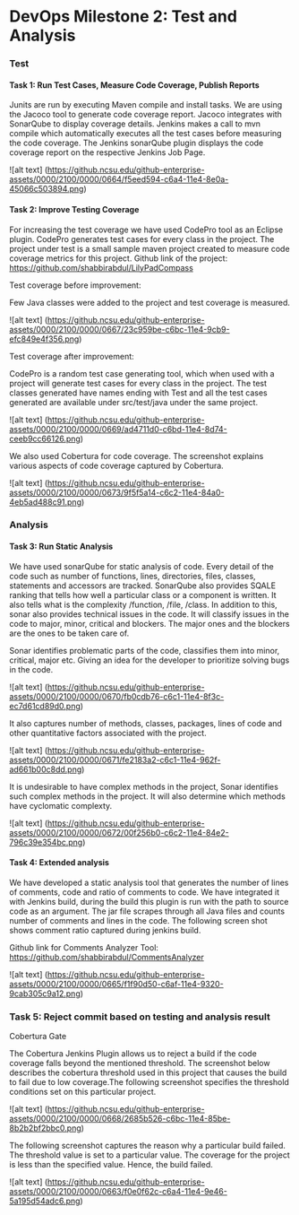 # DevOps Milestone 2: Test and Analysis
 
### Test
#### Task 1: Run Test Cases, Measure Code Coverage, Publish Reports 

Junits are run by executing Maven compile and install tasks. We are using the Jacoco tool to generate code coverage report. Jacoco integrates with SonarQube to display coverage details. Jenkins makes a call to mvn compile which automatically executes all the test cases before measuring the code coverage. The Jenkins sonarQube plugin displays the code coverage report on the respective Jenkins Job Page.

![alt text] (https://github.ncsu.edu/github-enterprise-assets/0000/2100/0000/0664/f5eed594-c6a4-11e4-8e0a-45066c503894.png)

#### Task 2: Improve Testing Coverage

For increasing the test coverage we have used CodePro tool as an Eclipse plugin. CodePro generates test cases for every class in the project. The project under test is a small sample maven project created to measure code coverage metrics for this project. 
Github link of the project: https://github.com/shabbirabdul/LilyPadCompass

Test coverage before improvement:

Few Java classes were added to the project and test coverage is measured.

![alt text] (https://github.ncsu.edu/github-enterprise-assets/0000/2100/0000/0667/23c959be-c6bc-11e4-9cb9-efc849e4f356.png)

Test coverage after improvement:

CodePro is a random test case generating tool, which when used with a project will generate test cases for every class in the project. The test classes generated have names ending with Test and all the test cases generated are available under src/test/java under the same project.

![alt text] (https://github.ncsu.edu/github-enterprise-assets/0000/2100/0000/0669/ad4711d0-c6bd-11e4-8d74-ceeb9cc66126.png)

We also used Cobertura for code coverage. The screenshot explains various aspects of code coverage captured by Cobertura.

![alt text] (https://github.ncsu.edu/github-enterprise-assets/0000/2100/0000/0673/9f5f5a14-c6c2-11e4-84a0-4eb5ad488c91.png)

### Analysis
#### Task 3: Run Static Analysis

We have used sonarQube for static analysis of code. Every detail of the code such as number of functions, lines, directories, files, classes, statements  and accessors are tracked. SonarQube also provides SQALE ranking that tells how well a particular class or a component is written. It also tells what is the complexity /function, /file, /class. In addition to this, sonar also provides technical issues in the code. It will classify issues in the code to major, minor, critical and blockers. The major ones and the blockers are the ones to be taken care of.

Sonar identifies problematic parts of the code, classifies them into minor, critical, major etc. Giving an idea for the developer to prioritize solving bugs in the code. 

![alt text] (https://github.ncsu.edu/github-enterprise-assets/0000/2100/0000/0670/fb0cdb76-c6c1-11e4-8f3c-ec7d61cd89d0.png)

It also captures number of methods, classes, packages, lines of code and other quantitative factors associated with the project.

![alt text] (https://github.ncsu.edu/github-enterprise-assets/0000/2100/0000/0671/fe2183a2-c6c1-11e4-962f-ad661b00c8dd.png)

It is undesirable to have complex methods in the project, Sonar identifies such complex methods in the project. It will also determine which methods have cyclomatic complexty. 

![alt text] (https://github.ncsu.edu/github-enterprise-assets/0000/2100/0000/0672/00f256b0-c6c2-11e4-84e2-796c39e354bc.png)


#### Task 4: Extended analysis

We have developed a static analysis tool that generates the number of lines of comments, code and ratio of comments to code. We have integrated it with Jenkins build, during the build this plugin is run with the path to source code as an argument. The jar file scrapes through all Java files and counts number of comments and lines in the code. The following screen shot shows comment ratio captured during jenkins build.

Github link for Comments Analyzer Tool: https://github.com/shabbirabdul/CommentsAnalyzer

![alt text] (https://github.ncsu.edu/github-enterprise-assets/0000/2100/0000/0665/f1f90d50-c6af-11e4-9320-9cab305c9a12.png)

### Task 5: Reject commit based on testing and analysis result

Cobertura Gate

The Cobertura Jenkins Plugin allows us to reject a build if the code coverage falls beyond the mentioned threshold. The screenshot below describes the cobertura threshold used in this project that causes the build to fail due to low coverage.The following screenshot specifies the threshold conditions set on this particular project.

![alt text] (https://github.ncsu.edu/github-enterprise-assets/0000/2100/0000/0668/2685b526-c6bc-11e4-85be-8b2b2bf2bbc0.png)

The following screenshot captures the reason why a particular build failed. The threshold value is set to a particular value. The coverage for the project is less than the specified value. Hence, the build failed.

![alt text] (https://github.ncsu.edu/github-enterprise-assets/0000/2100/0000/0663/f0e0f62c-c6a4-11e4-9e46-5a195d54adc6.png)

